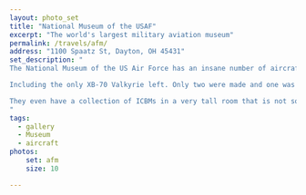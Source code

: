```yaml
---
layout: photo_set
title: "National Museum of the USAF"
excerpt: "The world's largest military aviation museum"
permalink: /travels/afm/
address: "1100 Spaatz St, Dayton, OH 45431"
set_description: "
The National Museum of the US Air Force has an insane number of aircraft. Near every single aircraft fielded by the USAF. It's 1,120,000 sqft over several interconnected buildings. It's located at Wright-Patterson Air Force Base, outside of Dayton Ohio. There are 360 aircraft and missiles on display. It has a very large number of rare aircraft and artifacts. Apollo 15 Command Module Endeavour, one of four surviving Convair B-36 Peacemakers, the Boeing B-29 Superfortress that bombed Nagasaki, the Boeing B-17F Memphis Belle, several Presidential aircraft.

Including the only XB-70 Valkyrie left. Only two were made and one was lost in a mid-air collision during a photoshoot. It's insanely large, 185 ft long and 105 ft wide.  It looks like a Star Destroyer from Star Wars. I suspect the movie folks borrowed some design elements from the Valkyrie.

They even have a collection of ICBMs in a very tall room that is not so coincidentally very silo shaped. They don't have a Space Shuttle, but they do have a Space Shuttle trainer that you can walk through. There is a Titan IVB, which was the U.S. Air Force’s largest and most powerful expendable single-use rocket. There's also Mercury and Gemini spacecraft, as well as many spacesuits.
"
tags:
  - gallery
  - Museum
  - aircraft
photos:
    set: afm
    size: 10

---
```

